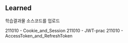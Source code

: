 ## Learned

학습결과물 소스코드를 업로드

211010 - Cookie_and_Session
211010 - JWT-prac
211010 - AccessToken_and_RefreshToken
